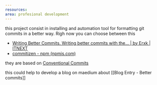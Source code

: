```yaml
---
resources: 
area: profesional development
---
```

this project consist in installing and automation tool for formatting git commits in a better way.
Righ now you can choose between this

- [Writing Better Commits. Writing better commits with the… | by Erxk | ITNEXT](https://itnext.io/writing-better-commits-6a1691c12772) 
- [commitizen - npm (npmjs.com)](https://www.npmjs.com/package/commitizen)


they are based on 
[Conventional Commits](https://www.conventionalcommits.org/en/v1.0.0/)


this could help to develop a blog on maedium about [[Blog Entry - Better commits]]
